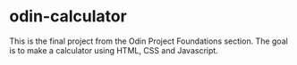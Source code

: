 # odin-calculator
This is the final project from the Odin Project Foundations section. The goal is to make a calculator using HTML, CSS and Javascript.